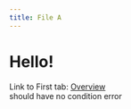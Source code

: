 ```yaml
---
title: File A
---
```


# Hello!

Link to First tab: [Overview](../overview)  
should have no condition error